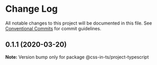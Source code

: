 # Change Log

All notable changes to this project will be documented in this file.
See [Conventional Commits](https://conventionalcommits.org) for commit guidelines.

## 0.1.1 (2020-03-20)

**Note:** Version bump only for package @css-in-ts/project-typescript

